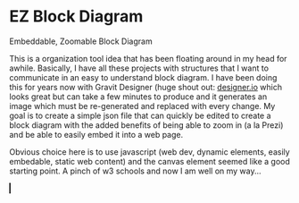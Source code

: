 # EZ Block Diagram
Embeddable, Zoomable Block Diagram

This is a organization tool idea that has been floating around in my head for awhile. Basically, I have all these projects with structures that I want to communicate in an easy to understand block diagram. I have been doing this for years now with Gravit Designer (huge shout out: [designer.io](https://designer.io) which looks great but can take a few minutes to produce and it generates an image which must be re-generated and replaced with every change. My goal is to create a simple json file that can quickly be edited to create a block diagram with the added benefits of being able to zoom in (a la Prezi) and be able to easily embed it into a web page.

Obvious choice here is to use javascript (web dev, dynamic elements, easily embedable, static web content) and the canvas element seemed like a good starting point. A pinch of w3 schools and now I am well on my way...

  <canvas id="ezbd" width="1200" height="720" style="border:1px solid #000000; background-color: #333;"></canvas>
  <script>

      var data = {
          car: {
              type: "rect",
              color: "red",
              pos: [0, 0, 100, 100],
              carTitle : {
                  type: "text",
                  color: "white",
                  pos: [50, 50],
                  text: "Cars"
              },
              mustang: {
                  label: "Mustang",
                  type: "rect",
                  color: "black",
                  pos: [100, 100, 200, 200],
              },
              camaro: {
                  label: "Camaro",
                  type: "rect",
                  color: "blue",
                  pos: [400, 100, 200, 200],
              },
              mustangCamaro: {
                  label: "Link",
                  type: "line",
                  color: "green",
                  pos: [300, 200, 400, 200],
                  width: 4
              }
          }
      }

      var c = document.getElementById("ezbd");
      var ctx = c.getContext("2d");
      ctx.textAlign = "center";
      ctx.textBaseline = 'middle';
      ctx.font = "24px Arial";

      function recursiveDraw(obj) {
          for (var key in obj) {
              if (typeof obj[key] == "object" && obj[key] !== null) {
                  recursiveDraw(obj[key]);
              } else {
                  // console.log(obj[key]);

                  if (obj[key] == "rect") {
                      ctx.fillStyle = obj.color;
                      ctx.fillRect(obj.pos[0], obj.pos[1], obj.pos[2], obj.pos[3]);

                      if (typeof obj.label !== "undefined") {
                          ctx.fillStyle = "white";
                          ctx.fillText(obj.label, obj.pos[0] + obj.pos[2] / 2, obj.pos[1] + obj.pos[3] / 2);
                      }
                  } else if (obj[key] == "line") {
                      ctx.moveTo(obj.pos[0], obj.pos[1]);
                      ctx.lineTo(obj.pos[2], obj.pos[3]);
                      ctx.strokeStyle = obj.color;
                      ctx.lineWidth = obj.width;
                      ctx.stroke();

                      if (typeof obj.label !== "undefined") {
                          ctx.fillStyle = "white";
                          ctx.fillText(obj.label, (obj.pos[0] + obj.pos[2]) / 2, (obj.pos[1] + obj.pos[3]) / 2);
                      }
                  } else if (obj[key] == "text") {
                      ctx.fillStyle = obj.color;
                      ctx.fillText(obj.text, obj.pos[0], obj.pos[1]);
                  }

              }
          }
      }

      recursiveDraw(data);

  </script>
